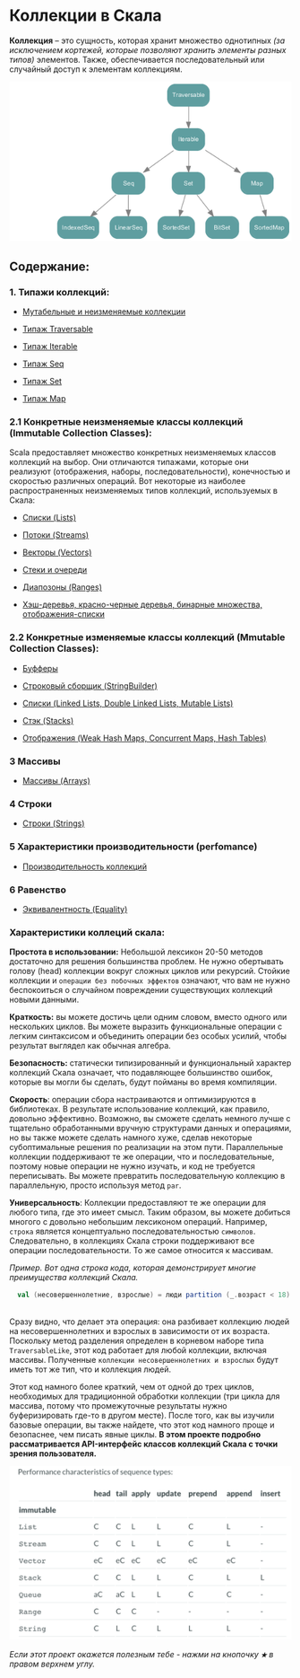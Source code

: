 # Коллекции в Скала

**Коллекция** – это сущность, которая хранит множество однотипных _(за исключением кортежей, которые позволяют хранить элементы 
разных типов)_ элементов. Также, обеспечивается последовательный или случайный доступ к элементам коллекциям.

![alt text](https://github.com/steklopod/Collections/blob/master/src/main/resources/images/collections.png "collections")

## Содержание:

### 1. Типажи коллекций:

* [Мутабельные и неизменяемые коллекции](https://github.com/steklopod/Collections/blob/master/src/main/resources/readmes/mutable_immutable.md)

* [Типаж Traversable](https://github.com/steklopod/Collections/blob/master/src/main/resources/readmes/Traversable.md)

* [Типаж Iterable](https://github.com/steklopod/Collections/blob/master/src/main/resources/readmes/Iterable.md)

* [Типаж Seq](https://github.com/steklopod/Collections/blob/master/src/main/resources/readmes/Seq.md)

* [Типаж Set](https://github.com/steklopod/Collections/blob/master/src/main/resources/readmes/Set.md)

* [Типаж Map](https://github.com/steklopod/Collections/blob/master/src/main/resources/readmes/Map.md)

### 2.1 Конкретные неизменяемые классы коллекций (Immutable Collection Classes):

Scala предоставляет множество конкретных неизменяемых классов коллекций на выбор. Они отличаются типажами, которые они 
реализуют (отображения, наборы, последовательности), конечностью и скоростью различных операций. Вот некоторые из наиболее 
распространенных неизменяемых типов коллекций, используемых в Скала:

* [Списки (Lists)](https://github.com/steklopod/Collections/blob/master/src/main/resources/readmes/Concrete-Lists.md)

* [Потоки (Streams)](https://github.com/steklopod/Collections/blob/master/src/main/resources/readmes/Concrete-Streams.md)

* [Векторы (Vectors)](https://github.com/steklopod/Collections/blob/master/src/main/resources/readmes/Concrete-Vectors.md)

* [Стеки и очереди](https://github.com/steklopod/Collections/blob/master/src/main/resources/readmes/Concrete-Stacks_and_Queues.md)

* [Диапозоны (Ranges)](https://github.com/steklopod/Collections/blob/master/src/main/resources/readmes/Concrete-Ranges.md)

* [Хэш-деревья, красно-черные деревья, бинарные множества, отображения-списки](https://github.com/steklopod/Collections/blob/master/src/main/resources/readmes/Concrete-Other_immutables.md)

### 2.2 Конкретные изменяемые классы коллекций (Mmutable Collection Classes):

* [Буфферы](https://github.com/steklopod/Collections/blob/master/src/main/resources/readmes/Concrete-Mutable_Array_Buffers.md)

* [Строковый сборщик (StringBuilder)](https://github.com/steklopod/Collections/blob/master/src/main/resources/readmes/Concrete-Mutable_StringBuilders.md)

* [Списки (Linked Lists, Double Linked Lists, Mutable Lists)](https://github.com/steklopod/Collections/blob/master/src/main/resources/readmes/Concrete-Mutable_Lists.md)

* [Стэк (Stacks)](https://github.com/steklopod/Collections/blob/master/src/main/resources/readmes/Concrete-Stacks.md)

* [Отображения (Weak Hash Maps, Concurrent Maps, Hash Tables)](https://github.com/steklopod/Collections/blob/master/src/main/resources/readmes/Concrete-Mutable-Maps.md)

### 3 Массивы

* [Массивы (Arrays)](https://github.com/steklopod/Collections/blob/master/src/main/resources/readmes/Arrays.md)

### 4 Строки

* [Строки (Strings)](https://github.com/steklopod/Collections/blob/master/src/main/resources/readmes/Strings.md)

### 5 Характеристики производительности (perfomance)

* [Производительность коллекций](https://github.com/steklopod/Collections/blob/master/src/main/resources/readmes/performance_characteristics.md)

### 6 Равенство

* [Эквивалентность (Equality)](https://github.com/steklopod/Collections/blob/master/src/main/resources/readmes/equality.md)


### Характеристики коллеций скала:

**Простота в использовании:** Небольшой лексикон 20-50 методов достаточно для решения большинства проблем. Не нужно 
обертывать голову (head) коллекции вокруг сложных циклов или рекурсий. Стойкие коллекции и `операции без побочных эффектов`
 означают, что вам не нужно беспокоиться о случайном повреждении существующих коллекций новыми данными. 

**Краткость:** вы можете достичь цели одним словом, вместо одного или нескольких циклов. 
Вы можете выразить функциональные операции с легким синтаксисом и объединить операции без особых усилий, чтобы результат 
выглядел как обычная алгебра.

**Безопасность:** статически типизированный и функциональный характер коллекций Скала означает, что подавляющее 
большинство ошибок, которые вы могли бы сделать, будут пойманы во время компиляции. 

**Скорость**: операции сбора настраиваются и оптимизируются в библиотеках. В результате использование коллекций, 
как правило, довольно эффективно. Возможно, вы сможете сделать немного лучше с тщательно обработанными вручную 
структурами данных и операциями, но вы также можете сделать намного хуже, сделав некоторые субоптимальные решения 
по реализации на этом пути. Параллельные коллекции поддерживают те же операции, что и последовательные, поэтому 
 новые операции не нужно изучать, и код не требуется переписывать. Вы можете превратить последовательную коллекцию 
 в параллельную, просто используя метод `par`.

**Универсальность**: Коллекции предоставляют те же операции для любого типа, где это имеет смысл. Таким образом, 
вы можете добиться многого с довольно небольшим лексиконом операций. Например, `строка` является концептуально 
последовательностью `символов`. Следовательно, в коллекциях Скала строки поддерживают все операции последовательности.
 То же самое относится к массивам.

_Пример. Вот одна строка кода, которая демонстрирует многие преимущества коллекций Скала._

<!-- code -->
```scala
  val (несовершеннолетние, взрослые) = люди partition (_.возраст < 18)
  
```

Сразу видно, что делает эта операция: она разбивает коллекцию людей на несовершеннолетних и взрослых в зависимости от 
их возраста. Поскольку метод разделения определен в корневом наборе типа `TraversableLike`, этот код работает для любой 
коллекции, включая массивы. Полученные `коллекции несовершеннолетних и взрослых` будут иметь тот же тип, что и коллекция людей.

Этот код намного более краткий, чем от одной до трех циклов, необходимых для традиционной обработки коллекции 
(три цикла для массива, потому что промежуточные результаты нужно буферизировать где-то в другом месте).
 После того, как вы изучили базовые операции, вы также найдете, что этот код намного проще и безопаснее, чем писать явные циклы. 
**В этом проекте подробно рассматривается API-интерфейс классов коллекций Скала с точки зрения пользователя.** 

![alt text](https://github.com/steklopod/Collections/blob/master/src/main/resources/images/perfomance.png "perfomance")


_Если этот проект окажется полезным тебе - нажми на кнопочку **`★`** в правом верхнем углу._
